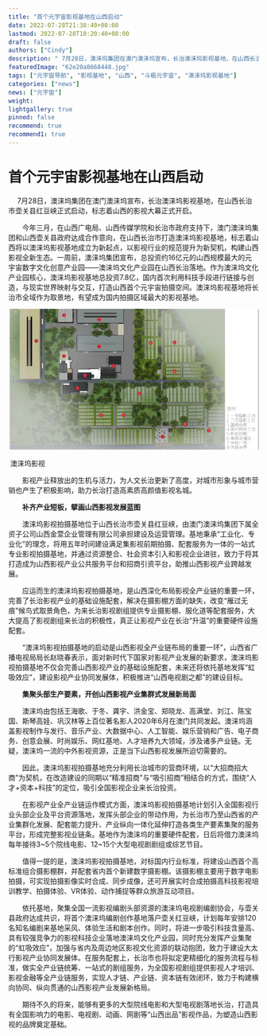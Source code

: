 ```yaml
---
title: "首个元宇宙影视基地在山西启动"
date: 2022-07-28T21:38:40+08:00
lastmod: 2022-07-28T10:20:40+08:00
draft: false
authors: ["Cindy"]
description: " 7月28日，澳涞坞集团在澳门澳涞坞宣布，长治澳涞坞影视基地，在山西长治市壶关县红豆峡正式启动，标志着山西的影视大幕正式开启。"
featuredImage: "62e20a8668448.jpg"
tags: ["元宇宙导航", "影视基地", "山西", "斗极元宇宙", "澳涞坞影视基地"]
categories: ["news"]
news: ["元宇宙"]
weight: 
lightgallery: true
pinned: false
recommend: true
recommend1: true
---
```


# 首个元宇宙影视基地在山西启动

　    7月28日，澳涞坞集团在澳门澳涞坞宣布，长治澳涞坞影视基地，在山西长治市壶关县红豆峡正式启动，标志着山西的影视大幕正式开启。

　　今年三月，在山西广电局、山西传媒学院和长治市政府支持下，澳门澳涞坞集团和山西壶关县政府达成合作意向，在山西长治市打造澳涞坞影视基地，标志着山西将以澳涞坞影视基地成立为新起点，以影视行业的规范提升为新契机，构建山西影视全新生态。一周前，澳涞坞集团宣布，总投资约16亿元的山西规模最大的元宇宙数字文化创意产业园——澳涞坞文化产业园在山西长治落地。作为澳涞坞文化产业园核心，澳涞坞影视基地总投资7.8亿，国内首次利用科技手段进行链接与创造，与现实世界映射与交互，打造山西首个元宇宙拍摄空间。澳涞坞影视基地将长治市全域作为取景地，有望成为国内拍摄区域最大的影视基地。

![img](228668448.jpg)

​                                                                                                            澳涞坞影视

　　影视产业释放出的生机与活力，为人文长治更新了高度，对城市形象与城市营销也产生了积极影响，助力长治打造高素质高颜值影视名城。

　　**补齐产业短板，擘画山西影视发展蓝图**

　　澳涞坞影视拍摄基地位于山西长治市壶关县红豆峡，由澳门澳涞坞集团下属全资子公司山西金萱企业管理有限公司承担建设及运营管理。基地秉承“工业化、专业化”的理念，将用五年时间建设满足集影视前期拍摄、配套服务为一体的一站式专业影视拍摄基地，并通过资源整合、社会资本引入和影视企业进驻，致力于将其打造成为山西影视产业公共服务平台和招商引资平台，助推山西影视产业跨越发展。

　　应运而生的澳涞坞影视拍摄基地，是山西深化布局影视全产业链的重要一环，完善了长治影视产业的基础设施配套，解决在摄影棚方面的缺失，改变“雁过无痕”候鸟式取景角色，为来长治影视剧组提供专业摄影棚、服化道等配套服务，大大提高了影视剧组来长治的积极性，真正让影视产业在长治“升温”的重要硬件设施配套。

　　“澳涞坞影视拍摄基地的启动是山西影视全产业链布局的重要一环”，山西省广播电视局局长赵晓春表示，面对新时代下国家对影视产业发展的新要求，澳涞坞影视拍摄基地不仅会完善山西影视产业的基础设施配套，未来还将依托基地发挥“虹吸效应”，建设影视产业协同发展体，积极推进“山西电视剧之都”的建设目标。

　　**集聚头部生产要素，开创山西影视产业集群式发展新局面**

　　澳涞坞由包括王海歌、于冬、龚宇、洪金宝、郑晓龙、高满堂、刘江、陈宝国、斯琴高娃、巩汉林等上百位著名影人2020年6月在澳门共同发起。澳涞坞涵盖影视制作与发行、音乐产业、大数据中心、人工智能、娱乐营销和广告、电子商务、创意会展、时尚娱乐、网红基地、人才培养九大领域，涉及诸多产业链。无疑，澳涞坞一流的中外影视资源，正是当下山西影视发展所迫切需要的。

　　因此，澳涞坞影视拍摄基地充分利用长治城市的营商环境，以“大招商招大商”为契机，在改造建设的同期以“精准招商”与“吸引招商”相结合的方式，围绕“人才+资本+科技”的定位，吸引全国影视企业来长治投资。

　　在影视产业全产业链运作模式方面，澳涞坞影视拍摄基地计划引入全国影视行业头部企业及平台资源落地，发挥头部企业的带动作用，为长治市乃至山西省的产业集群化发展、配套能力提升、产业纵向一体化延伸打造各类生产要素集聚的服务平台，形成完整影视业链条。基地作为澳涞坞的重要硬件配套，日后将借力澳涞坞每年接待3~5个院线电影、12~15个大型电视剧剧组或综艺节目。

　　值得一提的是，澳涞坞影视拍摄基地，对标国内行业标准，将建设山西首个高标准组合摄影棚群，并配套省内首个新建数字摄影棚。该摄影棚主要用于数字电影拍摄，可实现拍摄影像实时合成、同步成像，还可开展实时合成拍摄高科技影视培训教学、拍摄体验、VR体验、动作捕捉等群众旅游互动项目。

　　依托基地，聚集全国一流影视编剧头部资源的澳涞坞电视剧编剧协会，与壶关县政府达成共识，将首个澳涞坞编剧创作基地落户壶关红豆峡，计划每年安排120名知名编剧来基地采风、体验生活和剧本创作。同时，将进一步吸引科技含量高、具有较强竞争力的影视科技企业落地澳涞坞文化产业园，同时充分发挥产业集聚的“虹吸效应”，加强与省内及周边地区影视文化资源的联动抱团，致力于建设大太行影视产业协同发展体。在服务配套上，长治市也将拟定更精细化的服务流程与标准，做实全产业链统筹、一站式的剧组服务，为全国影视剧组提供影视人才培训、影视金融等全产业链服务，实现人才链、产业链、资本链有效闭环，致力于构建横向协同、纵向贯通的山西影视产业发展新格局。

　　期待不久的将来，能够有更多的大型院线电影和大型电视剧落地长治，打造具有全国影响力的电影、电视剧、动画、网剧等“山西出品”影视作品，为塑造山西影视的品牌奠定基础。